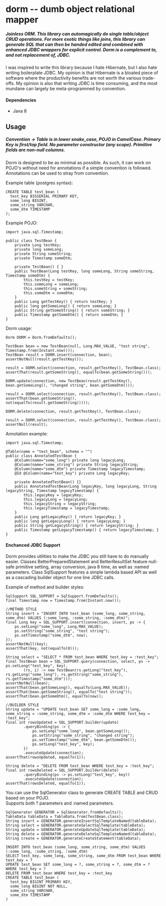 # dorm -- dumb object relational mapper
##### Joinless ORM. This library can automagically do single table/object CRUD operations. For more *exotic* things like joins, this library can generate SQL that can then be handed edited and combined with enhanced JDBC wrappers for explicit control. Dorm is a complement to, and not replacement of, JDBC.

I was inspired to write this library because I hate Hibernate, but I also hate writing boilerplate JDBC.
My opinion is that Hibernate is a bloated piece of software where the productivity benefits are not worth the various trade-offs.
My opinion is also that writing JDBC is time consuming, and the most mundane can largely be meta-programmed by convention.

#### Dependencies
 * Java 8

## Usage
##### Convention -> Table is in lower snake_case, POJO in CamelCase. Primary Key is first/top field. No parameter constructor (any scope). Primitive fields are non-null columns.
Dorm is designed to be as minimal as possible.
As such, it can work on POJO's without need for annotations if a simple convention is followed.
Annotations can be used to stray from convention.

Example table (postgres syntax):
```
CREATE TABLE test_bean (
  test_key BIGSERIAL PRIMARY KEY,
  some_long BIGINT,
  some_string VARCHAR,
  some_dtm TIMESTAMP
);
```
Example POJO:
```
import java.sql.Timestamp;

public class TestBean {
    private Long testKey;
    private long someLong;
    private String someString;
    private Timestamp someDtm;

    private TestBean() { }
    public TestBean(Long testKey, long someLong, String someString, Timestamp someDtm) {
        this.testKey = testKey;
        this.someLong = someLong;
        this.someString = someString;
        this.someDtm = someDtm;
    }
    public Long getTestKey() { return testKey; }
    public long getSomeLong() { return someLong; }
    public String getSomeString() { return someString; }
    public Timestamp getSomeDtm() { return someDtm; }
}
```
Dorm usage:
```
Dorm DORM = Dorm.fromDefaults();

TestBean bean = new TestBean(null, Long.MAX_VALUE, "test string", Timestamp.from(Instant.now()));
TestBean result = DORM.insert(connection, bean);
assertNotNull(result.getTestKey());

result = DORM.select(connection, result.getTestKey(), TestBean.class);
assertThat(result.getSomeString(), equalTo(bean.getSomeString()));

DORM.update(connection, new TestBean(result.getTestKey(), bean.getSomeLong(), "changed string", bean.getSomeDtm()));

result = DORM.select(connection, result.getTestKey(), TestBean.class);
assertThat(bean.getSomeString(), not(equalTo(result.getSomeString())));

DORM.delete(connection, result.getTestKey(), TestBean.class);

result = DORM.select(connection, result.getTestKey(), TestBean.class);
assertNull(result);
```
Annotation example:
```
import java.sql.Timestamp;

@Table(name = "test_bean", schema = "")
public class AnnotatedTestBean {
    @Column(name="some_long") private long legacyLong;
    @Column(name="some_string") private String legacyString;
    @Column(name="some_dtm") private Timestamp legacyTimestamp;
    @Id @Column(name="test_key") private Long legacyKey;

    private AnnotatedTestBean() {}
    public AnnotatedTestBean(Long legacyKey, long legacyLong, String legacyString, Timestamp legacyTimestamp) {
        this.legacyKey = legacyKey;
        this.legacyLong = legacyLong;
        this.legacyString = legacyString;
        this.legacyTimestamp = legacyTimestamp;
    }
    public Long getLegacyKey() { return legacyKey; }
    public long getLegacyLong() { return legacyLong; }
    public String getLegacyString() { return legacyString; }
    public Timestamp getLegacyTimestamp() { return legacyTimestamp; }
}
```
#### Enchanced JDBC Support
Dorm provides utilities to make the JDBC you still have to do manually easier.
Classes BetterPreparedStatement and BetterResultSet feature null-safe primitive setting, array conversion, java 8 time, as well as :named parameters.
Class SqlSupport features a simple lambda based API as well as a cascading builder object for one line JDBC calls.

Example of method and builder styles:
```
SqlSupport SQL_SUPPORT = SqlSupport.fromDefaults();
final Timestamp now = Timestamp.from(Instant.now());

//METHOD STYLE
String insert = "INSERT INTO test_bean (some_long, some_string, some_dtm) VALUES (:some_long, :some_string, :some_dtm)";
final Long key = SQL_SUPPORT.insert(connection, insert, ps -> {
    ps.setLong("some_long", Long.MAX_VALUE);
    ps.setString("some_string", "test string");
    ps.setTimestamp("some_dtm", now);
});
assertNotNull(key);
assertThat(key, not(equalTo(0)));

String select = "SELECT * FROM test_bean WHERE test_key = :test_key";
final TestBean bean = SQL_SUPPORT.query(connection, select, ps -> ps.setLong("test_key", key),
        (rs, i) -> new TestBean(rs.getLong("test_key"), rs.getLong("some_long"), rs.getString("some_string"), rs.getTimestamp("some_dtm")));
assertNotNull(bean);
assertThat(bean.getSomeLong(), equalTo(Long.MAX_VALUE));
assertThat(bean.getSomeString(), equalTo("test string"));
assertThat(bean.getSomeDtm(), equalTo(now));

//BUILDER STYLE
String update = "UPDATE test_bean SET some_long = :some_long, some_string = :some_string, some_dtm = :some_dtm WHERE test_key = :test_key";
final int rowsUpdated = SQL_SUPPORT.builder(update)
        .queryBinding(ps -> {
            ps.setLong("some_long", bean.getSomeLong());
            ps.setString("some_string", "changed string");
            ps.setTimestamp("some_dtm", bean.getSomeDtm());
            ps.setLong("test_key", key);
        })
        .executeUpdate(connection);
assertThat(rowsUpdated, equalTo(1));

String delete = "DELETE FROM test_bean WHERE test_key = :test_key";
final int rowsDeleted = SQL_SUPPORT.builder(delete)
        .queryBinding(ps -> ps.setLong("test_key", key))
        .executeUpdate(connection);
assertThat(rowsDeleted, equalTo(1));
```
You can use the SqlGenerator class to generate CREATE TABLE and CRUD based on your POJO.<br/>
Supports both ? parameters and :named parameters.
```
SqlGenerator GENERATOR = SqlGenerator.fromDefaults();
TableData tableData = TableData.from(TestBean.class);
String insert = GENERATOR.generateInsertSqlTemplateNamed(tableData);
String select = GENERATOR.generateSelectSqlTemplate(tableData);
String update = GENERATOR.generateUpdateSqlTemplate(tableData);
String delete = GENERATOR.generateDeleteSqlTemplateNamed(tableData);
String create = GENERATOR.generateCreateStatement(tableData);
```
```
INSERT INTO test_bean (some_long, some_string, some_dtm) VALUES (:some_long, :some_string, :some_dtm)
SELECT test_key, some_long, some_string, some_dtm FROM test_bean WHERE test_key = ?
UPDATE test_bean SET some_long = ?, some_string = ?, some_dtm = ? WHERE test_key = ?
DELETE FROM test_bean WHERE test_key = :test_key
CREATE TABLE test_bean (
  test_key BIGINT PRIMARY KEY,
  some_long BIGINT NOT NULL,
  some_string VARCHAR,
  some_dtm TIMESTAMP
)
```
